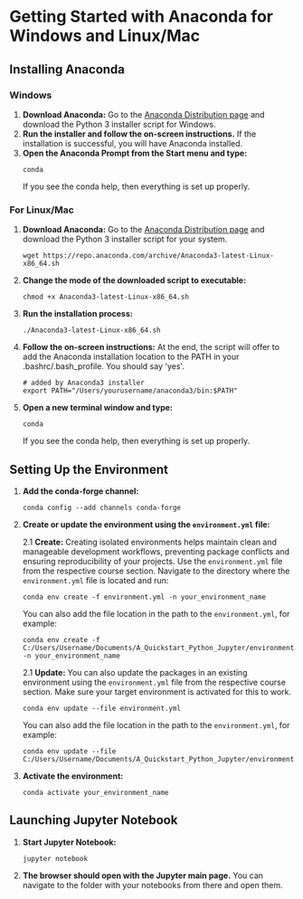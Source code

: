 # Getting Started with Anaconda for Windows and Linux/Mac

## Installing Anaconda
   
### Windows
1. **Download Anaconda:**
   Go to the [Anaconda Distribution page](https://www.anaconda.com/products/distribution) and download the Python 3 installer script for Windows.
2. **Run the installer and follow the on-screen instructions.**
   If the installation is successful, you will have Anaconda installed.
3. **Open the Anaconda Prompt from the Start menu and type:**
   ```
   conda
   ```
   If you see the conda help, then everything is set up properly.

### For Linux/Mac

1. **Download Anaconda:**
   Go to the [Anaconda Distribution page](https://www.anaconda.com/products/distribution) and download the Python 3 installer script for your system.
   ```
   wget https://repo.anaconda.com/archive/Anaconda3-latest-Linux-x86_64.sh
   ```
2. **Change the mode of the downloaded script to executable:**
   ```
   chmod +x Anaconda3-latest-Linux-x86_64.sh
   ```
3. **Run the installation process:**
   ```
   ./Anaconda3-latest-Linux-x86_64.sh
   ```
4. **Follow the on-screen instructions:**
   At the end, the script will offer to add the Anaconda installation location to the PATH in your .bashrc/.bash_profile. You should say 'yes'.
   ```
   # added by Anaconda3 installer
   export PATH="/Users/yourusername/anaconda3/bin:$PATH"
   ```
5. **Open a new terminal window and type:**
   ```
   conda
   ```
   If you see the conda help, then everything is set up properly.

## Setting Up the Environment
1. **Add the conda-forge channel:**
   ```
   conda config --add channels conda-forge
   ```
2. **Create or update the environment using the `environment.yml` file:**

   2.1 **Create:**
   Creating isolated environments helps maintain clean and manageable development workflows, preventing package conflicts and ensuring reproducibility of your projects.
   Use the `environment.yml` file from the respective course section. Navigate to the directory where the `environment.yml` file is located and run:
   ```
   conda env create -f environment.yml -n your_environment_name
   ```
   You can also add the file location in the path to the `environment.yml`, for example:
   ```
   conda env create -f C:/Users/Username/Documents/A_Quickstart_Python_Jupyter/environment.yml -n your_environment_name
   ```
   
   2.1 **Update:**
   You can also update the packages in an existing environment using the `environment.yml` file from the respective course section. Make sure your target environment is activated for this to work.
   ```
   conda env update --file environment.yml
   ```
   You can also add the file location in the path to the `environment.yml`, for example:
   ```
   conda env update --file C:/Users/Username/Documents/A_Quickstart_Python_Jupyter/environment.yml
   ```
   
3. **Activate the environment:**
   ```
   conda activate your_environment_name
   ```

## Launching Jupyter Notebook
1. **Start Jupyter Notebook:**
   ```
   jupyter notebook
   ```
2. **The browser should open with the Jupyter main page.**
   You can navigate to the folder with your notebooks from there and open them.
